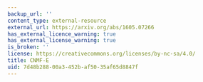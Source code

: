 ```yaml
---
backup_url: ''
content_type: external-resource
external_url: https://arxiv.org/abs/1605.07266
has_external_licence_warning: true
has_external_license_warning: true
is_broken: ''
license: https://creativecommons.org/licenses/by-nc-sa/4.0/
title: CNMF-E
uid: 7d48b288-00a3-452b-af50-35af65d8847f
---
```

